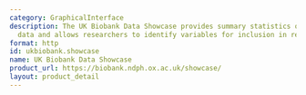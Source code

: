 ```yaml
---
category: GraphicalInterface
description: The UK Biobank Data Showcase provides summary statistics of all UK Biobank
  data and allows researchers to identify variables for inclusion in research applications.
format: http
id: ukbiobank.showcase
name: UK Biobank Data Showcase
product_url: https://biobank.ndph.ox.ac.uk/showcase/
layout: product_detail
---
```

